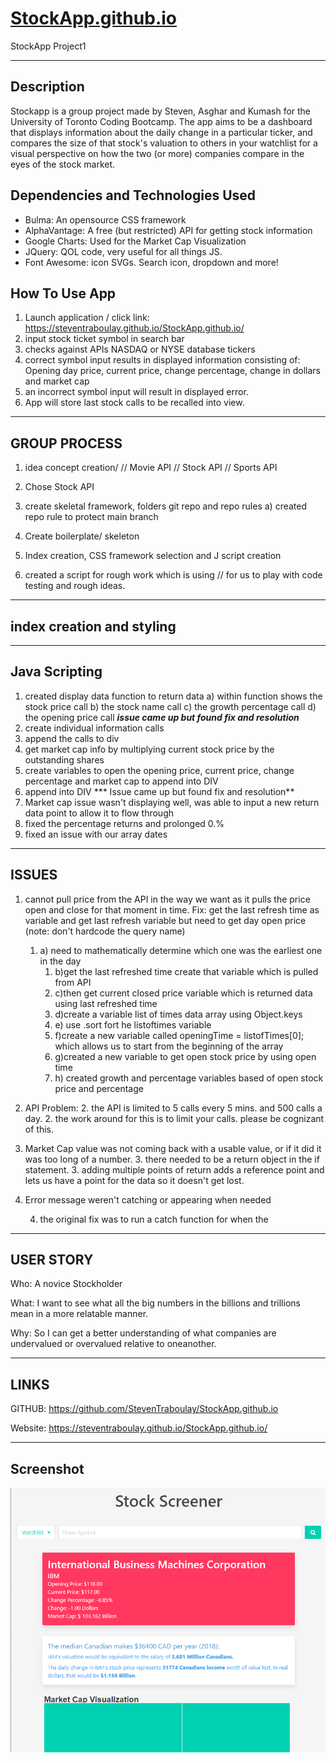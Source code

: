 # [StockApp.github.io](https://steventraboulay.github.io/StockApp.github.io/)
StockApp Project1

-------------
## Description

Stockapp is a group project made by Steven, Asghar and Kumash for the University of Toronto Coding Bootcamp. The app aims to be a dashboard that displays information about the daily change in a particular ticker, and compares the size of that stock's valuation to others in your watchlist for a visual perspective on how the two (or more) companies compare in the eyes of the stock market.


## Dependencies and Technologies Used

- Bulma: An opensource CSS framework
- AlphaVantage: A free (but restricted) API for getting stock information
- Google Charts: Used for the Market Cap Visualization
- JQuery: QOL code, very useful for all things JS.
- Font Awesome: icon SVGs. Search icon, dropdown and more!

How To Use App
-------------

1. Launch application /  click link: https://steventraboulay.github.io/StockApp.github.io/
2. input stock ticket symbol in search bar
3. checks against APIs NASDAQ or NYSE database tickers
4. correct symbol input results in displayed information consisting of: Opening day price, current price, change percentage, change in dollars and market cap
5. an incorrect symbol input will result in displayed error.
6. App will store last stock calls to be recalled into view. 

------------
GROUP PROCESS
-------------
1) idea concept creation/
    // Movie API
    // Stock API
    // Sports API

2) Chose Stock API

3) create skeletal framework, folders git repo and repo rules
    a) created repo rule to protect main branch
4) Create boilerplate/ skeleton
5) Index creation, CSS framework selection and J script creation
6) created a script for rough work which is using // for us to play with code testing and rough ideas. 


------------------------
index creation and styling
-------------------------


-------------
Java Scripting
-------------
1) created display data function to return data
    a) within function shows the stock price call
    b) the stock name call
    c) the growth percentage call
    d) the opening price call
    ***issue came up but found fix and resolution***
2) create individual information calls
3) append the calls to div
4) get market cap info  by multiplying current stock price by the outstanding shares
5) create variables to open the opening price, current price, change percentage and market cap to append into DIV
6) append into DIV
*** Issue came up but found fix and resolution**
7) Market cap issue wasn't displaying well, was able to input a new return data point to allow it to flow through
8) fixed the percentage returns and prolonged 0.%
9) fixed an issue with our array dates 





-------------
ISSUES
-------------

1) cannot pull price from the API in the way we want as it pulls the price open and close for that moment in time.
Fix: get the last refresh time as variable and get last refresh variable but need to get day open price
(note: don't hardcode the query name)
    1. a) need to mathematically determine which one was the earliest one in the day
        1. b)get the last refreshed time create that variable which is pulled from API
        1. c)then get current closed price variable which is returned data using last refreshed time
        1. d)create a variable list of times data array using Object.keys
        1. e) use .sort fort he listoftimes variable
        1. f)create a new variable called openingTime = listofTimes[0]; which allows us to start from the beginning of the array 
        1. g)created a new variable to get open stock price by using open time
        1. h) created growth and percentage variables based of open stock price and percentage
2) API Problem:
        2.  the API is limited to 5 calls every 5 mins. and 500 calls a day.
        2.  the work around for this is to limit your calls. please be cognizant of this. 

3) Market Cap value was not coming back with a usable value, or if it did it was too long of a number.
    3.  there needed to be a return object in the if statement. 
        3.  adding multiple points of return adds a reference point and lets us have a point for the data so it doesn't get lost. 

4)  Error message weren't catching or appearing when needed

    4. the original fix was to run a catch function for when the 

-------
USER STORY
-------
Who: A novice Stockholder

What: I want to see what all the big numbers in the billions and trillions mean in a more relatable manner.

Why: So I can get a better understanding of what companies are undervalued or overvalued relative to oneanother. 


----------
LINKS
----------
GITHUB: https://github.com/StevenTraboulay/StockApp.github.io

Website: https://steventraboulay.github.io/StockApp.github.io/

-------------
Screenshot
-------------

![Alt text](/assets/img/screenshot.png "Screenshot 1")
